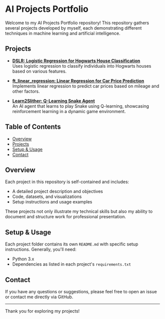 # AI Projects Portfolio

Welcome to my AI Projects Portfolio repository! This repository gathers several projects developed by myself, each demonstrating different techniques in machine learning and artificial intelligence.

## Projects

- **[DSLR: Logistic Regression for Hogwarts House Classification](./dslr/README.md)**  
  Uses logistic regression to classify individuals into Hogwarts houses based on various features.

- **[ft_linear_regression: Linear Regression for Car Price Prediction](./ft_linear_regression/README.md)**  
  Implements linear regression to predict car prices based on mileage and other factors.

- **[Learn2Slither: Q-Learning Snake Agent](./Learn2Slither/README.md)**  
  An AI agent that learns to play Snake using Q-learning, showcasing reinforcement learning in a dynamic game environment.

## Table of Contents

- [Overview](#overview)
- [Projects](#projects)
- [Setup & Usage](#setup--usage)
- [Contact](#contact)

## Overview

Each project in this repository is self-contained and includes:
- A detailed project description and objectives
- Code, datasets, and visualizations
- Setup instructions and usage examples

These projects not only illustrate my technical skills but also my ability to document and structure work for professional presentation.

## Setup & Usage

Each project folder contains its own `README.md` with specific setup instructions. Generally, you'll need:
- Python 3.x
- Dependencies as listed in each project's `requirements.txt`

## Contact

If you have any questions or suggestions, please feel free to open an issue or contact me directly via GitHub.

---

Thank you for exploring my projects!
